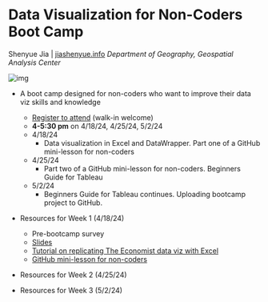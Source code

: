 # Data Visualization for Non-Coders Boot Camp

Shenyue Jia | [jiashenyue.info](https://www.jiashenyue.info/)
*Department of Geography, Geospatial Analysis Center*

![img](https://eoimages.gsfc.nasa.gov/images/imagerecords/148000/148678/sakha_burnedarea_2018.png)

- A boot camp designed for non-coders who want to improve their data viz skills and knowledge
  - [Register to attend](https://events.miamioh.edu/event/data_visualization_without_coding24) (walk-in welcome)
  - **4-5:30 pm** on 4/18/24, 4/25/24, 5/2/24
  - 4/18/24
    - Data visualization in Excel and DataWrapper. Part one of a GitHub mini-lesson for non-coders
  - 4/25/24
    - Part two of a GitHub mini-lesson for non-coders. Beginners Guide for Tableau
  - 5/2/24
    - Beginners Guide for Tableau continues. Uploading bootcamp project to GitHub.

- Resources for Week 1 (4/18/24)
  - Pre-bootcamp survey
  - [Slides](https://docs.google.com/presentation/d/1ZxSbaLjEOOXq35MxMHDFxbGH9YxG5eFpMKKRTJ6Icl0/edit?usp=sharing)
  - [Tutorial on replicating The Economist data viz with Excel](https://github.com/jiashenyue/data-viz-non-coders-boot-camp/blob/main/replicate-the-economist-viz-excel.md)
  - [GitHub mini-lesson for non-coders](https://github.com/jiashenyue/data-viz-non-coders-boot-camp/blob/main/first-github-repo.md)
- Resources for Week 2 (4/25/24)
- Resources for Week 3 (5/2/24)
